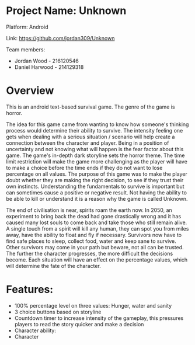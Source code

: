 # Project Name: Unknown
Platform: Android 

Link: https://github.com/jordan309/Unknown

Team members:
- Jordan Wood - 216120546
- Daniel Harwood - 214129318

# Overview
This is an android text-based survival game. The genre of the game is horror.

The idea for this game came from wanting to know how someone's thinking process would determine their ability to survive. The intensity feeling one gets when dealing with a serious situation / scenario will help create a connection between the character and player. Being in a position of uncertainty and not knowing what will happen is the fear factor about this game. The game's in-depth dark storyline sets the horror theme. The time limit restriction will make the game more challenging as the player will have to make a choice before the time ends if they do not want to lose percentage on all values. The purpose of this game was to make the player doubt whether they are making the right decision, to see if they trust their own instincts. Understanding the fundamentals to survive is important but can sometimes cause a  positive or negative result. Not having the ability to be able to kill or understand it is a reason why the game is called Unknown.  

The end of civilisation is near, spirits roam the earth now. In 2050, an experiment to bring back the dead had gone drastically wrong and it has caused many lost souls to come back and take those who still remain alive. A single touch from a spirit will kill any human, they can spot you from miles away, have the ability to float and fly if necessary. Survivors now have to find safe places to sleep, collect food, water and keep sane to survive. Other survivors may come in your path but beware, not all can be trusted. The further the character progresses, the more difficult the decisions become. Each situation will have an effect on the percentage values, which will determine the fate of the character.


# Features: 
- 100% percentage level on three values: Hunger, water and sanity 
- 3 choice buttons based on storyline 
- Countdown timer to increase intensity of the gameplay, this pressures players to read the story quicker and make a decision 
- Character ability: 
- Character 
